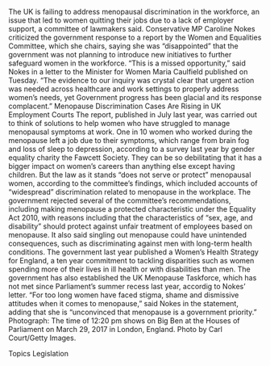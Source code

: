 The UK is failing to address menopausal discrimination in the workforce, an issue that led to women quitting their jobs due to a lack of employer support, a committee of lawmakers said.
Conservative MP Caroline Nokes criticized the government response to a report by the Women and Equalities Committee, which she chairs, saying she was “disappointed” that the government was not planning to introduce new initiatives to further safeguard women in the workforce.
“This is a missed opportunity,” said Nokes in a letter to the Minister for Women Maria Caulfield published on Tuesday. “The evidence to our inquiry was crystal clear that urgent action was needed across healthcare and work settings to properly address women’s needs, yet Government progress has been glacial and its response complacent.”
Menopause Discrimination Cases Are Rising in UK Employment Courts
The report, published in July last year, was carried out to think of solutions to help women who have struggled to manage menopausal symptoms at work. One in 10 women who worked during the menopause left a job due to their symptoms, which range from brain fog and loss of sleep to depression, according to a survey last year by gender equality charity the Fawcett Society.
They can be so debilitating that it has a bigger impact on women’s careers than anything else except having children. But the law as it stands “does not serve or protect” menopausal women, according to the committee’s findings, which included accounts of “widespread” discrimination related to menopause in the workplace.
The government rejected several of the committee’s recommendations, including making menopause a protected characteristic under the Equality Act 2010, with reasons including that the characteristics of “sex, age, and disability” should protect against unfair treatment of employees based on menopause. It also said singling out menopause could have unintended consequences, such as discriminating against men with long-term health conditions.
The government last year published a Women’s Health Strategy for England, a ten year commitment to tackling disparities such as women spending more of their lives in ill health or with disabilities than men. The government has also established the UK Menopause Taskforce, which has not met since Parliament’s summer recess last year, accordig to Nokes’ letter.
“For too long women have faced stigma, shame and dismissive attitudes when it comes to menopause,” said Nokes in the statement, adding that she is “unconvinced that menopause is a government priority.”
Photograph: The time of 12:20 pm shows on Big Ben at the Houses of Parliament on March 29, 2017 in London, England. Photo by Carl Court/Getty Images.

Topics
Legislation
